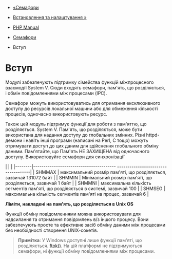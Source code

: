 - [«Семафори](book.sem.md)
- [Встановлення та налаштування »](sem.setup.md)

- [PHP Manual](index.md)
- [Семафори](book.sem.md)
-   Вступ

# Вступ

Модулі забезпечують підтримку сімейства функцій міжпроцесного
взаємодії System V. Сюди входять семафори, пам'ять, що розділяється, і
обмін повідомленнями між процесами (IPC).

Семафори можуть використовуватись для отримання ексклюзивного доступу до
ресурсів локальної машини або для обмеження кількості процесів,
одночасно використовують ресурс.

Також цей модуль підтримує функції для роботи з пам'яттю, що розділяється.
System V. Пам'ять, що розділяється, може бути використана для надання
доступу до глобальних змінних. Різні httpd-демони і навіть інші
програми (написані на Perl, C тощо) можуть отримувати доступ до цих
даним для здійснення глобального обміну даними. Пам'ятайте, що
Пам'ять НЕ ЗАХИЩЕНА від одночасного доступу. Використовуйте
семафори для синхронізації

| | |
|--------|---------------------------------------- ------------------------------------|
| SHMMAX | максимальний розмір пам'яті, що розділяється, зазвичай 131072 байт |
| SHMMIN | Мінімальний розмір пам'яті, що розділяється, зазвичай 1 байт |
| SHMMNI | максимальна кількість сегментів пам'яті, що розділяється в системі, зазвичай 100 |
| SHMSEG | максимальна кількість сегментів пам'яті на процес, зазвичай 6 |

**Ліміти, накладені на пам'ять, що розділяється в Unix OS**

Функції обміну повідомленнями можна використовувати для надсилання та отримання
повідомлень в/з іншого процесу. Вони забезпечують просте та ефективне
засіб обміну даними між процесами без необхідності створення
UNIX-сокетів.

> **Примітка**: У Windows доступні лише функції пам'яті, що розділяється.
> [ftok()](function.ftok.md). На цій платформі не підтримуються
> семафори, ні функції обміну повідомленнями між процесами.
